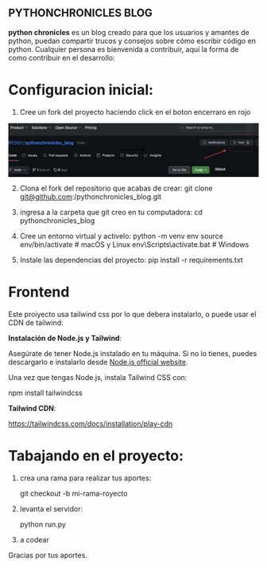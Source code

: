 ## PYTHONCHRONICLES BLOG

**python chronicles** es un blog creado para que los usuarios y amantes de python, puedan compartir trucos y consejos sobre cómo escribir código en python. Cualquier persona es bienvenida a contribuir, aqui la forma de como contribuir en el desarrollo:

# Configuracion inicial:

1. Cree un fork del proyecto haciendo click en el boton encerraro en rojo

<img align="center" src="./blog/static/images/fork.png" alt="fork foto">

2. Clona el fork del repositorio que acabas de crear:
   git clone git@github.com:<Tu-user>/pythonchronicles_blog.git

3. ingresa a la carpeta que git creo en tu computadora:
   cd pythonchronicles_blog

4. Cree un entorno virtual y activelo:
   python -m venv env
   source env/bin/activate # macOS y Linux
   env\Scripts\activate.bat # Windows

5. Instale las dependencias del proyecto:
   pip install -r requirements.txt

# Frontend

Este proiyecto usa tailwind css por lo que debera instalarlo, o puede usar el CDN de tailwind:

**Instalación de Node.js y Tailwind**:

Asegúrate de tener Node.js instalado en tu máquina. Si no lo tienes, puedes descargarlo e instalarlo desde [Node.js official website](https://nodejs.org/).

Una vez que tengas Node.js, instala Tailwind CSS con:

npm install tailwindcss

**Tailwind CDN**:

https://tailwindcss.com/docs/installation/play-cdn

# Tabajando en el proyecto:

1. crea una rama para realizar tus aportes:

   git checkout -b mi-rama-royecto

2. levanta el servidor:

   python run.py

3. a codear

Gracias por tus aportes.
